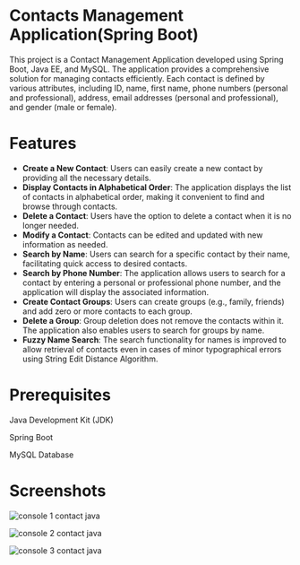 # Contacts Management Application(Spring Boot)

This project is a Contact Management Application developed using Spring Boot, Java EE, and MySQL. The application provides a comprehensive solution for managing contacts efficiently. Each contact is defined by various attributes, including ID, name, first name, phone numbers (personal and professional), address, email addresses (personal and professional), and gender (male or female).

# Features
* **Create a New Contact**: Users can easily create a new contact by providing all the necessary details.
* **Display Contacts in Alphabetical Order**: The application displays the list of contacts in alphabetical order, making it convenient to find and browse through contacts.
* **Delete a Contact**: Users have the option to delete a contact when it is no longer needed.
* **Modify a Contact**: Contacts can be edited and updated with new information as needed.
* **Search by Name**: Users can search for a specific contact by their name, facilitating quick access to desired contacts.
* **Search by Phone Number**: The application allows users to search for a contact by entering a personal or professional phone number, and the application will display the associated information.
* **Create Contact Groups**: Users can create groups (e.g., family, friends) and add zero or more contacts to each group.
* **Delete a Group**: Group deletion does not remove the contacts within it. The application also enables users to search for groups by name.
* **Fuzzy Name Search**: The search functionality for names is improved to allow retrieval of contacts even in cases of minor typographical errors using String Edit Distance Algorithm.

# Prerequisites
Java Development Kit (JDK)

Spring Boot

MySQL Database


# Screenshots
![console 1 contact java](https://github.com/NissrineEttayeby/Contacts_Management_SpringBoot_MySQL/assets/108592629/bd43f076-b04c-4fbd-8c8a-9f0a8129b058)


![console 2 contact java](https://github.com/NissrineEttayeby/Contacts_Management_SpringBoot_MySQL/assets/108592629/7424f4d4-3bf6-42f1-9475-dd1b0136c44f)


![console 3 contact java](https://github.com/NissrineEttayeby/Contacts_Management_SpringBoot_MySQL/assets/108592629/1a65c507-5765-4059-b12f-8efb3a286f6a)
